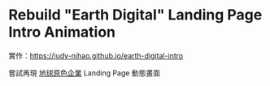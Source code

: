 # Rebuild "Earth Digital" Landing Page Intro Animation

實作：https://judy-nihao.github.io/earth-digital-intro

嘗試再現 [地球原色企業](https://www.earth-digital.com/)   Landing Page 動態畫面